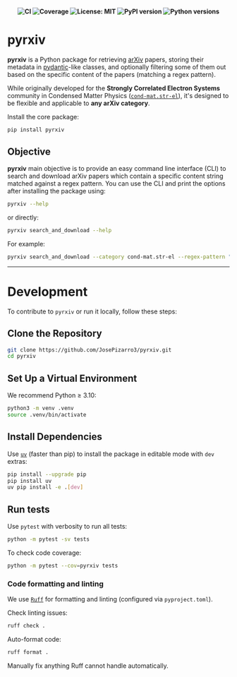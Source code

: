 <h4 align="center">

![CI](https://github.com/JosePizarro3/pyrxiv/actions/workflows/actions.yml/badge.svg)
![Coverage](https://coveralls.io/repos/github/JosePizarro3/pyrxiv/badge.svg?branch=main)
![License: MIT](https://img.shields.io/badge/license-MIT-blue.svg)
![PyPI version](https://img.shields.io/pypi/v/pyrxiv.svg)
![Python versions](https://img.shields.io/pypi/pyversions/pyrxiv.svg)

</h4>

# pyrxiv

**pyrxiv** is a Python package for retrieving [arXiv](https://arxiv.org) papers, storing their metadata in [pydantic](https://docs.pydantic.dev/latest/)-like classes, and optionally filtering some of them out based on the specific content of the papers (matching a regex pattern).

While originally developed for the **Strongly Correlated Electron Systems** community in Condensed Matter Physics ([`cond-mat.str-el`](https://arxiv.org/list/cond-mat.str-el/recent)), it's designed to be flexible and applicable to **any arXiv category**.

Install the core package:
```bash
pip install pyrxiv
```

## Objective
**pyrxiv** main objective is to provide an easy command line interface (CLI) to search and download arXiv papers which contain a specific content string matched against a regex pattern. You can use the CLI and print the options after installing the package using:
```bash
pyrxiv --help
```

or directly:
```bash
pyrxiv search_and_download --help
```

For example:
```bash
pyrxiv search_and_download --category cond-mat.str-el --regex-pattern "DMFT|Hubbard" --n-papers 5
```

---

# Development

To contribute to `pyrxiv` or run it locally, follow these steps:


## Clone the Repository

```bash
git clone https://github.com/JosePizarro3/pyrxiv.git
cd pyrxiv
```

## Set Up a Virtual Environment

We recommend Python ≥ 3.10:
```bash
python3 -m venv .venv
source .venv/bin/activate
```

## Install Dependencies

Use [`uv`](https://docs.astral.sh/uv/) (faster than pip) to install the package in editable mode with `dev` extras:
```bash
pip install --upgrade pip
pip install uv
uv pip install -e .[dev]
```

## Run tests

Use `pytest` with verbosity to run all tests:
```bash
python -m pytest -sv tests
```


To check code coverage:
```bash
python -m pytest --cov=pyrxiv tests
```

### Code formatting and linting


We use [`Ruff`](https://docs.astral.sh/ruff/) for formatting and linting (configured via `pyproject.toml`).

Check linting issues:
```bash
ruff check .
```

Auto-format code:
```bash
ruff format .
```

Manually fix anything Ruff cannot handle automatically.
